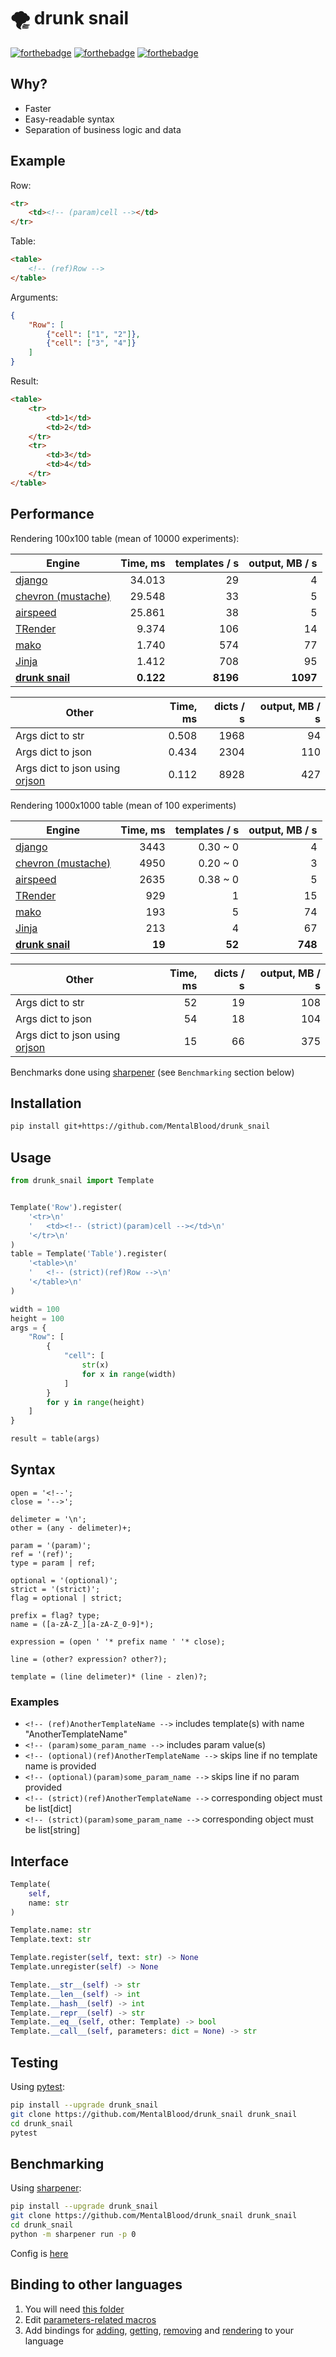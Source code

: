 # 🌪️ drunk snail

[![forthebadge](https://forthebadge.com/images/badges/made-with-c.svg)](https://forthebadge.com) [![forthebadge](https://forthebadge.com/images/badges/powered-by-black-magic.svg)](https://forthebadge.com) [![forthebadge](https://forthebadge.com/images/badges/ages-18.svg)](https://forthebadge.com)



## Why?

* Faster
* Easy-readable syntax
* Separation of business logic and data



## Example

Row:
```html
<tr>
    <td><!-- (param)cell --></td>
</tr>
```
Table:
```html
<table>
    <!-- (ref)Row -->
</table>
```
Arguments:
```json
{
    "Row": [
        {"cell": ["1", "2"]},
        {"cell": ["3", "4"]}
    ]
}
```
Result:
```html
<table>
    <tr>
        <td>1</td>
        <td>2</td>
    </tr>
    <tr>
        <td>3</td>
        <td>4</td>
    </tr>
</table>

```



## Performance

Rendering 100x100 table (mean of 10000 experiments):

| Engine                                                            | Time, ms  | templates / s | output, MB / s |
| ----------------------------------------------------------------- | --------: | ------------: | -------------: |
| [django](https://docs.djangoproject.com/en/4.0/topics/templates/) | 34.013    | 29            | 4              |
| [chevron (mustache)](https://github.com/noahmorrison/chevron)     | 29.548    | 33            | 5              |
| [airspeed](https://github.com/purcell/airspeed)                   | 25.861    | 38            | 5              |
| [TRender](https://github.com/cesbit/trender)                      | 9.374     | 106           | 14             |
| [mako](https://github.com/sqlalchemy/mako)                        | 1.740     | 574           | 77             |
| [Jinja](https://github.com/pallets/jinja)                         | 1.412     | 708           | 95             |
| **[drunk snail](https://github.com/MentalBlood/drunk_snail)**     | **0.122** | **8196**      | **1097**           |

| Other                                                           | Time, ms  | dicts / s | output, MB / s |
| --------------------------------------------------------------- | --------: | --------: | -------------: |
| Args dict to str                                                | 0.508     | 1968      | 94             |
| Args dict to json                                               | 0.434     | 2304      | 110            |
| Args dict to json using [orjson](https://github.com/ijl/orjson) | 0.112     | 8928      | 427            |

Rendering 1000x1000 table (mean of 100 experiments)

| Engine                                                            | Time, ms | templates / s | output, MB / s |
| ----------------------------------------------------------------- | -------: | ------------: | -------------: |
| [django](https://docs.djangoproject.com/en/4.0/topics/templates/) | 3443     | 0.30 ~ 0      | 4              |
| [chevron (mustache)](https://github.com/noahmorrison/chevron)     | 4950     | 0.20 ~ 0      | 3              |
| [airspeed](https://github.com/purcell/airspeed)                   | 2635     | 0.38 ~ 0      | 5              |
| [TRender](https://github.com/cesbit/trender)                      | 929      | 1             | 15             |
| [mako](https://github.com/sqlalchemy/mako)                        | 193      | 5             | 74             |
| [Jinja](https://github.com/pallets/jinja)                         | 213      | 4             | 67             |
| **[drunk snail](https://github.com/MentalBlood/drunk_snail)**     | **19**   | **52**        | **748**            |

| Other                                                           | Time, ms | dicts / s | output, MB / s |
| --------------------------------------------------------------- | -------: | --------: | -------------: |
| Args dict to str                                                | 52       | 19        | 108            |
| Args dict to json                                               | 54       | 18        | 104            |
| Args dict to json using [orjson](https://github.com/ijl/orjson) | 15       | 66        | 375            |

Benchmarks done using [sharpener](https://github.com/MentalBlood/sharpener) (see `Benchmarking` section below)



## Installation

```bash
pip install git+https://github.com/MentalBlood/drunk_snail
```



## Usage

```python
from drunk_snail import Template


Template('Row').register(
    '<tr>\n'
    '	<td><!-- (strict)(param)cell --></td>\n'
    '</tr>\n'
)
table = Template('Table').register(
    '<table>\n'
    '	<!-- (strict)(ref)Row -->\n'
    '</table>\n'
)

width = 100
height = 100
args = {
    "Row": [
        {
            "cell": [
                str(x)
                for x in range(width)
            ]
        }
        for y in range(height)
    ]
}

result = table(args)
```



## Syntax

```
open = '<!--';
close = '-->';

delimeter = '\n';
other = (any - delimeter)+;

param = '(param)';
ref = '(ref)';
type = param | ref;

optional = '(optional)';
strict = '(strict)';
flag = optional | strict;

prefix = flag? type;
name = ([a-zA-Z_][a-zA-Z_0-9]*);

expression = (open ' '* prefix name ' '* close);

line = (other? expression? other?);

template = (line delimeter)* (line - zlen)?;
```


### Examples

* `<!-- (ref)AnotherTemplateName -->` includes template(s) with name "AnotherTemplateName"
* `<!-- (param)some_param_name -->` includes param value(s)
* `<!-- (optional)(ref)AnotherTemplateName -->` skips line if no template name is provided
* `<!-- (optional)(param)some_param_name -->` skips line if no param provided
* `<!-- (strict)(ref)AnotherTemplateName -->` corresponding object must be list[dict]
* `<!-- (strict)(param)some_param_name -->` corresponding object must be list[string]



## Interface

```python
Template(
    self,
    name: str
)

Template.name: str
Template.text: str

Template.register(self, text: str) -> None
Template.unregister(self) -> None

Template.__str__(self) -> str
Template.__len__(self) -> int
Template.__hash__(self) -> int
Template.__repr__(self) -> str
Template.__eq__(self, other: Template) -> bool
Template.__call__(self, parameters: dict = None) -> str
```



## Testing

Using [pytest](https://pypi.org/project/pytest/):

```bash
pip install --upgrade drunk_snail
git clone https://github.com/MentalBlood/drunk_snail drunk_snail
cd drunk_snail
pytest
```



## Benchmarking

Using [sharpener](https://github.com/MentalBlood/sharpener):

```bash
pip install --upgrade drunk_snail
git clone https://github.com/MentalBlood/drunk_snail drunk_snail
cd drunk_snail
python -m sharpener run -p 0
```

Config is [here](benchmarks/benchmark_default.json)



## Binding to other languages

1. You will need [this folder](drunk_snail/drunk_snail_python/modules/drunk_snail_c)
2. Edit [parameters-related macros](drunk_snail/drunk_snail_python/modules/drunk_snail_c/include/params_macros.h)
3. Add bindings for [adding](drunk_snail/drunk_snail_python/modules/drunk_snail_c/include/addTemplate.h), [getting](drunk_snail/drunk_snail_python/modules/drunk_snail_c/include/getTemplate.h), [removing](drunk_snail/drunk_snail_python/modules/drunk_snail_c/include/removeTemplate.h) and [rendering](drunk_snail/drunk_snail_python/modules/drunk_snail_c/include/render.h) to your language